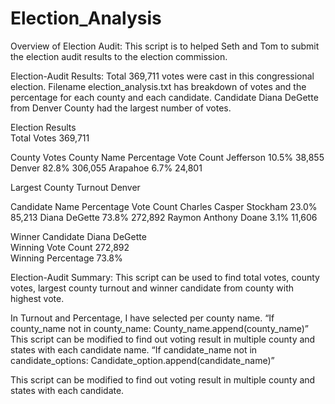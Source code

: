 # Election_Analysis
Overview of Election Audit: This script is to helped Seth and Tom to submit the election audit results to the election commission.

Election-Audit Results: Total 369,711 votes were cast in this congressional election. Filename election_analysis.txt has breakdown of votes and the percentage for each county and each candidate.  Candidate Diana DeGette from Denver County had the largest number of votes.

Election Results	 
Total Votes	369,711	 
 	 	 
County Votes
County Name	Percentage	Vote Count
Jefferson	10.5%	38,855
Denver	82.8%	306,055
Arapahoe	6.7%	24,801
 	 	 
Largest County Turnout	Denver	 
 	 	 
Candidate Name	Percentage	Vote Count
Charles Casper Stockham	23.0%	85,213
Diana DeGette	73.8%	272,892
Raymon Anthony Doane	3.1%	11,606
 	 	 
Winner Candidate	Diana DeGette	 
Winning Vote Count	272,892	 
Winning Percentage	73.8%	 


Election-Audit Summary: This script can be used to find total votes, county votes, largest county turnout and winner candidate from county with highest vote.

In Turnout and Percentage, I have selected per county name.
“If county_name not in county_name:
County_name.append(county_name)”
This script can be modified to find out voting result in multiple county and states with each candidate name.
“If candidate_name not in candidate_options:
Candidate_option.append(candidate_name)”

This script can be modified to find out voting result in multiple county and states with each candidate.
